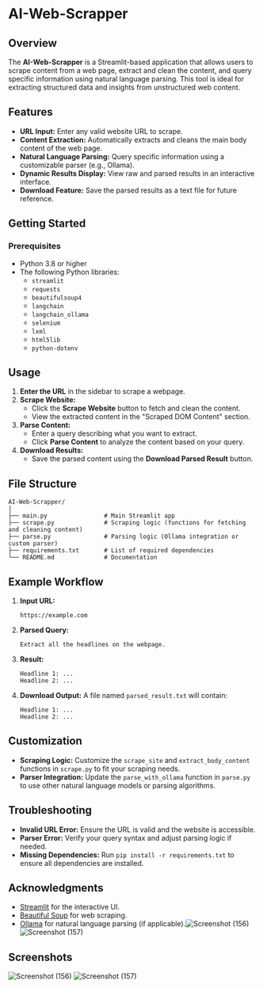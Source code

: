 # AI-Web-Scrapper

## Overview
The **AI-Web-Scrapper** is a Streamlit-based application that allows users to scrape content from a web page, extract and clean the content, and query specific information using natural language parsing. This tool is ideal for extracting structured data and insights from unstructured web content.

## Features
- **URL Input:** Enter any valid website URL to scrape.
- **Content Extraction:** Automatically extracts and cleans the main body content of the web page.
- **Natural Language Parsing:** Query specific information using a customizable parser (e.g., Ollama).
- **Dynamic Results Display:** View raw and parsed results in an interactive interface.
- **Download Feature:** Save the parsed results as a text file for future reference.

## Getting Started

### Prerequisites
- Python 3.8 or higher
- The following Python libraries:
  - `streamlit`
  - `requests`
  - `beautifulsoup4`
  - `langchain`
  - `langchain_ollama`
  -  `selenium`
  -  `lxml`
  -  `html5lib`
  -  `python-dotenv`

## Usage

1. **Enter the URL** in the sidebar to scrape a webpage.
2. **Scrape Website:**
   - Click the **Scrape Website** button to fetch and clean the content.
   - View the extracted content in the "Scraped DOM Content" section.
3. **Parse Content:**
   - Enter a query describing what you want to extract.
   - Click **Parse Content** to analyze the content based on your query.
4. **Download Results:**
   - Save the parsed content using the **Download Parsed Result** button.

## File Structure
```
AI-Web-Scrapper/
│
├── main.py                # Main Streamlit app
├── scrape.py              # Scraping logic (functions for fetching and cleaning content)
├── parse.py               # Parsing logic (Ollama integration or custom parser)
├── requirements.txt       # List of required dependencies
└── README.md              # Documentation
```

## Example Workflow
1. **Input URL:**
   ```
   https://example.com
   ```
2. **Parsed Query:**
   ```
   Extract all the headlines on the webpage.
   ```
3. **Result:**
   ```
   Headline 1: ...
   Headline 2: ...
   ```

4. **Download Output:**
   A file named `parsed_result.txt` will contain:
   ```
   Headline 1: ...
   Headline 2: ...
   ```

## Customization
- **Scraping Logic:** Customize the `scrape_site` and `extract_body_content` functions in `scrape.py` to fit your scraping needs.
- **Parser Integration:** Update the `parse_with_ollama` function in `parse.py` to use other natural language models or parsing algorithms.

## Troubleshooting
- **Invalid URL Error:** Ensure the URL is valid and the website is accessible.
- **Parser Error:** Verify your query syntax and adjust parsing logic if needed.
- **Missing Dependencies:** Run `pip install -r requirements.txt` to ensure all dependencies are installed.


## Acknowledgments
- [Streamlit](https://streamlit.io) for the interactive UI.
- [Beautiful Soup](https://www.crummy.com/software/BeautifulSoup/) for web scraping.
- [Ollama](https://ollama.ai) for natural language parsing (if applicable).![Screenshot (156)](https://github.com/user-attachments/assets/41d45a14-5646-4932-aa20-a76a0324ae5c)![Screenshot (157)](https://github.com/user-attachments/assets/e47d492e-852f-4185-87cf-d09bfc1d9bc7)



## Screenshots
![Screenshot (156)](https://github.com/user-attachments/assets/3a0e938f-26fc-46fc-b296-0da6cdd11016)
![Screenshot (157)](https://github.com/user-attachments/assets/2d3f7dc4-701c-49fb-aa84-097d5e761b37)

